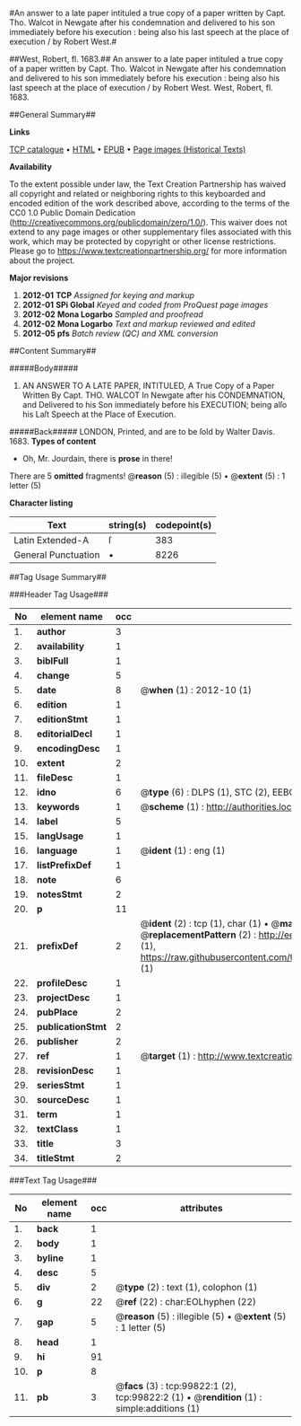 #An answer to a late paper intituled a true copy of a paper written by Capt. Tho. Walcot in Newgate after his condemnation and delivered to his son immediately before his execution : being also his last speech at the place of execution / by Robert West.#

##West, Robert, fl. 1683.##
An answer to a late paper intituled a true copy of a paper written by Capt. Tho. Walcot in Newgate after his condemnation and delivered to his son immediately before his execution : being also his last speech at the place of execution / by Robert West.
West, Robert, fl. 1683.

##General Summary##

**Links**

[TCP catalogue](http://www.ota.ox.ac.uk/tcp/)  • 
[HTML](http://tei.it.ox.ac.uk/tcp/Texts-HTML/free/A65/A65471.html)  • 
[EPUB](http://tei.it.ox.ac.uk/tcp/Texts-EPUB/free/A65/A65471.epub) • 
[Page images (Historical Texts)](https://historicaltexts.jisc.ac.uk/eebo-13506629e)

**Availability**

To the extent possible under law, the Text Creation Partnership has waived all copyright and related or neighboring rights to this keyboarded and encoded edition of the work described above, according to the terms of the CC0 1.0 Public Domain Dedication (http://creativecommons.org/publicdomain/zero/1.0/). This waiver does not extend to any page images or other supplementary files associated with this work, which may be protected by copyright or other license restrictions. Please go to https://www.textcreationpartnership.org/ for more information about the project.

**Major revisions**

1. __2012-01__ __TCP__ *Assigned for keying and markup*
1. __2012-01__ __SPi Global__ *Keyed and coded from ProQuest page images*
1. __2012-02__ __Mona Logarbo__ *Sampled and proofread*
1. __2012-02__ __Mona Logarbo__ *Text and markup reviewed and edited*
1. __2012-05__ __pfs__ *Batch review (QC) and XML conversion*

##Content Summary##

#####Body#####

1. AN ANSWER TO A LATE PAPER, INTITULED, A True Copy of a Paper Written By Capt. THO. WALCOT In Newgate after his CONDEMNATION, and Delivered to his Son immediately before his EXECUTION; being alſo his Laſt Speech at the Place of Execution.

#####Back#####
LONDON, Printed, and are to be ſold by Walter Davis. 1683.
**Types of content**

  * Oh, Mr. Jourdain, there is **prose** in there!

There are 5 **omitted** fragments! 
 @__reason__ (5) : illegible (5)  •  @__extent__ (5) : 1 letter (5)

**Character listing**


|Text|string(s)|codepoint(s)|
|---|---|---|
|Latin Extended-A|ſ|383|
|General Punctuation|•|8226|

##Tag Usage Summary##

###Header Tag Usage###

|No|element name|occ|attributes|
|---|---|---|---|
|1.|__author__|3||
|2.|__availability__|1||
|3.|__biblFull__|1||
|4.|__change__|5||
|5.|__date__|8| @__when__ (1) : 2012-10 (1)|
|6.|__edition__|1||
|7.|__editionStmt__|1||
|8.|__editorialDecl__|1||
|9.|__encodingDesc__|1||
|10.|__extent__|2||
|11.|__fileDesc__|1||
|12.|__idno__|6| @__type__ (6) : DLPS (1), STC (2), EEBO-CITATION (1), OCLC (1), VID (1)|
|13.|__keywords__|1| @__scheme__ (1) : http://authorities.loc.gov/ (1)|
|14.|__label__|5||
|15.|__langUsage__|1||
|16.|__language__|1| @__ident__ (1) : eng (1)|
|17.|__listPrefixDef__|1||
|18.|__note__|6||
|19.|__notesStmt__|2||
|20.|__p__|11||
|21.|__prefixDef__|2| @__ident__ (2) : tcp (1), char (1)  •  @__matchPattern__ (2) : ([0-9\-]+):([0-9IVX]+) (1), (.+) (1)  •  @__replacementPattern__ (2) : http://eebo.chadwyck.com/downloadtiff?vid=$1&page=$2 (1), https://raw.githubusercontent.com/textcreationpartnership/Texts/master/tcpchars.xml#$1 (1)|
|22.|__profileDesc__|1||
|23.|__projectDesc__|1||
|24.|__pubPlace__|2||
|25.|__publicationStmt__|2||
|26.|__publisher__|2||
|27.|__ref__|1| @__target__ (1) : http://www.textcreationpartnership.org/docs/. (1)|
|28.|__revisionDesc__|1||
|29.|__seriesStmt__|1||
|30.|__sourceDesc__|1||
|31.|__term__|1||
|32.|__textClass__|1||
|33.|__title__|3||
|34.|__titleStmt__|2||


###Text Tag Usage###

|No|element name|occ|attributes|
|---|---|---|---|
|1.|__back__|1||
|2.|__body__|1||
|3.|__byline__|1||
|4.|__desc__|5||
|5.|__div__|2| @__type__ (2) : text (1), colophon (1)|
|6.|__g__|22| @__ref__ (22) : char:EOLhyphen (22)|
|7.|__gap__|5| @__reason__ (5) : illegible (5)  •  @__extent__ (5) : 1 letter (5)|
|8.|__head__|1||
|9.|__hi__|91||
|10.|__p__|8||
|11.|__pb__|3| @__facs__ (3) : tcp:99822:1 (2), tcp:99822:2 (1)  •  @__rendition__ (1) : simple:additions (1)|
